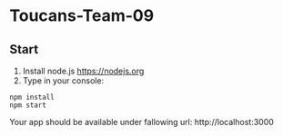 # Toucans-Team-09

## Start
1. Install node.js https://nodejs.org
2. Type in your console:
```
npm install
npm start
```
Your app should be available under fallowing url: http://localhost:3000
